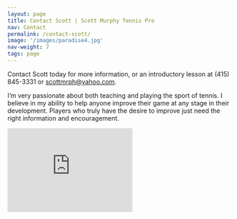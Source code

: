 ```yaml
---
layout: page
title: Contact Scott | Scott Murphy Tennis Pro
nav: Contact
permalink: /contact-scott/
image: '/images/paradise4.jpg'
nav-weight: 7
tags: page
---
```


Contact Scott today for more information, or an introductory lesson at (415) 845-3331 or [scottmrph@yahoo.com](mailto:scottmrph@yahoo.com).

I’m very passionate about both teaching and playing the sport of tennis. I believe in my ability to help anyone improve their game at any stage in their development. Players who truly have the desire to improve just need the right information and encouragement.


<iframe width="280" height="188" src="https://www.youtube.com/embed/rIuk2-m_gtU?playlist=rIuk2-m_gtU&autoplay=1&loop=1&controls=0" title="YouTube video player" frameborder="0" allow="accelerometer; modestbranding; autoplay; clipboard-write; encrypted-media; gyroscope; picture-in-picture" allowfullscreen></iframe>
